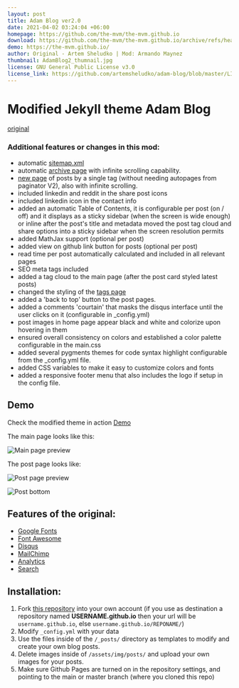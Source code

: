 ```yaml
---
layout: post
title: Adam Blog ver2.0
date: 2021-04-02 03:24:04 +06:00
homepage: https://github.com/the-mvm/the-mvm.github.io
download: https://github.com/the-mvm/the-mvm.github.io/archive/refs/heads/main.zip
demo: https://the-mvm.github.io/
author: Original - Artem Sheludko | Mod: Armando Maynez
thumbnail: AdamBlog2_thumnail.jpg
license: GNU General Public License v3.0
license_link: https://github.com/artemsheludko/adam-blog/blob/master/LICENSE
---
```

# Modified Jekyll theme Adam Blog
[original](https://github.com/artemsheludko/adam-blog)

### Additional features or changes in this mod:
- automatic [sitemap.xml](http://the-mvm.github.io/sitemap.xml)
- automatic [archive page](http://the-mvm.github.io/archive/) with infinite scrolling capability.
- [new page](https://the-mvm.github.io/tag/?tag=Coding) of posts by a single tag (without needing autopages from paginator V2), also with infinite scrolling.
- included linkedin and reddit in the share post icons
- included linkedin icon in the contact info
- added an automatic Table of Contents, it is configurable per post (on / off) and it displays as a sticky sidebar (when the screen is wide enough) or inline after the post's title and metadata
  moved the post tag cloud and share options into a sticky sidebar when the screen resolution permits
- added MathJax support (optional per post)
- added view on github link button for posts (optional per post)
- read time per post automatically calculated and included in all relevant pages
- SEO meta tags included
- added a tag cloud to the main page (after the post card styled latest posts)
- changed the styling of the [tags page](http://the-mvm.github.io/tags/)
- added a 'back to top' button to the post pages.
- added a comments 'courtain' that masks the disqus interface until the user clicks on it (configurable in _config.yml)
- post images in home page appear black and white and colorize upon hovering in them
- ensured overall consistency on colors and established a color palette configurable in the main.css
- added several pygments themes for code syntax highlight configurable from the _config.yml file.
- added CSS variables to make it easy to customize colors and fonts
- added a responsive footer menu that also includes the logo if setup in the config file.

## Demo

Check the modified theme in action [Demo](https://the-mvm.github.io/)

The main page looks like this:

![Main page preview](https://github.com/the-mvm/the-mvm.github.io/blob/main/assets/img/template_screenshots/homepage.jpg?raw=true)

The post page looks like:

![Post page preview](https://github.com/the-mvm/the-mvm.github.io/blob/main/assets/img/template_screenshots/post.jpg?raw=true)

![Post bottom](https://github.com/the-mvm/the-mvm.github.io/blob/main/assets/img/template_screenshots/post_bottom.jpg?raw=true)
## Features of the original:
- [Google Fonts](https://fonts.google.com/)
- [Font Awesome](http://fontawesome.io/)
- [Disqus](https://disqus.com/)
- [MailChimp](https://mailchimp.com/)
- [Analytics](https://analytics.google.com/analytics/web/)
- [Search](https://github.com/christian-fei/Simple-Jekyll-Search)

## Installation:

1. Fork [this repository](https://github.com/the-mvm/the-mvm.github.io) into your own account (if you use as destination a repository named **USERNAME.github.io** then your url will be ``username.github.io``, else ``username.github.io/REPONAME/``)
2. Modify ``_config.yml`` with your data
3. Use the files inside of the ``/_posts/`` directory as templates to modify and create your own blog posts.
4. Delete images inside of ``/assets/img/posts/`` and upload your own images for your posts.
5. Make sure Github Pages are turned on in the repository settings, and pointing to the main or master branch (where you cloned this repo)

